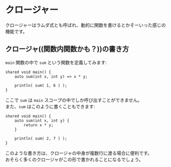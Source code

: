 # クロージャー

クロージャーはラムダ式とも呼ばれ、動的に関数を書けるとかそーいった感じの機能です。

## クロージャ((関数内関数かも？))の書き方

`main` 関数の中で `sum` という関数を定義してみます:

```
shared void main() {
    auto sum(int x, int y) => x * y;
    
    println( sum( 1, 6 ) );
}
```

ここで `sum` は `main` スコープの中でしか呼び出すことができません。  
また、`sum` はこのように書くこともできます:

```
shared void main() {
    auto sum(int x, int y) { 
        return x * y;
    }
    
    println( sum( 2, 7 ) );
}
```

このような書き方は、クロージャの中身が複数行に渡る場合に便利です。  
おそらく多くのクロージャがこの形で書かれることになるでしょう。
